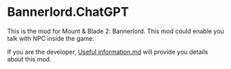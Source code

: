 # Bannerlord.ChatGPT

This is the mod for Mount & Blade 2: Bannerlord. This mod could enable you talk with NPC inside the game. 


If you are the developer, [Useful information.md](./Notes/Useful%20information.md) will provide you details about this mod.

